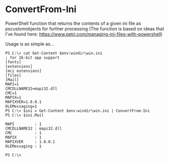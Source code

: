 # ConvertFrom-Ini
PowerShell function that returns the contents of a given ini file as pscustomobjects for further processing
(The function is based on ideas that I've found here: https://www.petri.com/managing-ini-files-with-powershell)

Usage is as simple as...

    PS C:\> cat Get-Content $env:windir\win.ini
    ; for 16-bit app support
    [fonts]
    [extensions]
    [mci extensions]
    [files]
    [Mail]
    MAPI=1
    CMCDLLNAME32=mapi32.dll
    CMC=1
    MAPIX=1
    MAPIXVER=1.0.0.1
    OLEMessaging=1
    PS C:\> $ini = Get-Content $env:windir\win.ini | ConvertFrom-Ini
    PS C:\> $ini.Mail
    
    MAPI         : 1
    CMCDLLNAME32 : mapi32.dll
    CMC          : 1
    MAPIX        : 1
    MAPIXVER     : 1.0.0.1
    OLEMessaging : 1
    
    PS C:\>

